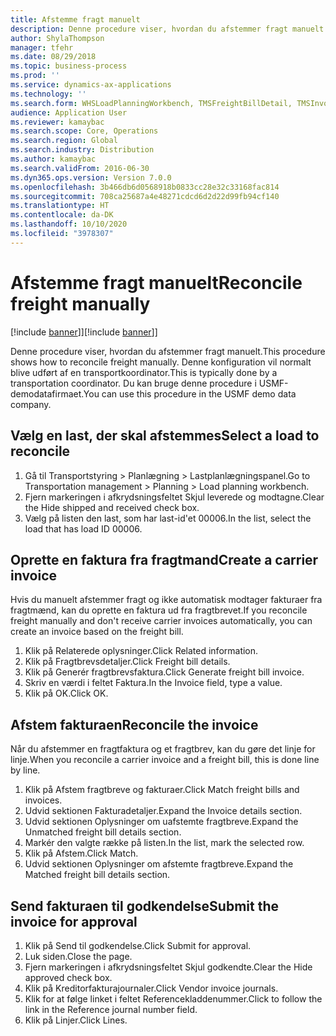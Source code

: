 ```yaml
---
title: Afstemme fragt manuelt
description: Denne procedure viser, hvordan du afstemmer fragt manuelt.
author: ShylaThompson
manager: tfehr
ms.date: 08/29/2018
ms.topic: business-process
ms.prod: ''
ms.service: dynamics-ax-applications
ms.technology: ''
ms.search.form: WHSLoadPlanningWorkbench, TMSFreightBillDetail, TMSInvoiceTable, TMSFreightBillInvoiceReconcile, TMSInvoiceJournal, LedgerJournalTable, LedgerJournalTransDaily
audience: Application User
ms.reviewer: kamaybac
ms.search.scope: Core, Operations
ms.search.region: Global
ms.search.industry: Distribution
ms.author: kamaybac
ms.search.validFrom: 2016-06-30
ms.dyn365.ops.version: Version 7.0.0
ms.openlocfilehash: 3b466db6d0568918b0833cc28e32c33168fac814
ms.sourcegitcommit: 708ca25687a4e48271cdcd6d2d22d99fb94cf140
ms.translationtype: HT
ms.contentlocale: da-DK
ms.lasthandoff: 10/10/2020
ms.locfileid: "3978307"
---
```

# <a name="reconcile-freight-manually"></a><span data-ttu-id="271f6-103">Afstemme fragt manuelt</span><span class="sxs-lookup"><span data-stu-id="271f6-103">Reconcile freight manually</span></span>

<span data-ttu-id="271f6-104">[!include [banner](../../includes/banner.md)]]</span><span class="sxs-lookup"><span data-stu-id="271f6-104">[!include [banner](../../includes/banner.md)]]</span></span>

<span data-ttu-id="271f6-105">Denne procedure viser, hvordan du afstemmer fragt manuelt.</span><span class="sxs-lookup"><span data-stu-id="271f6-105">This procedure shows how to reconcile freight manually.</span></span> <span data-ttu-id="271f6-106">Denne konfiguration vil normalt blive udført af en transportkoordinator.</span><span class="sxs-lookup"><span data-stu-id="271f6-106">This is typically done by a transportation coordinator.</span></span> <span data-ttu-id="271f6-107">Du kan bruge denne procedure i USMF-demodatafirmaet.</span><span class="sxs-lookup"><span data-stu-id="271f6-107">You can use this procedure in the USMF demo data company.</span></span>


## <a name="select-a-load-to-reconcile"></a><span data-ttu-id="271f6-108">Vælg en last, der skal afstemmes</span><span class="sxs-lookup"><span data-stu-id="271f6-108">Select a load to reconcile</span></span>
1. <span data-ttu-id="271f6-109">Gå til Transportstyring > Planlægning > Lastplanlægningspanel.</span><span class="sxs-lookup"><span data-stu-id="271f6-109">Go to Transportation management > Planning > Load planning workbench.</span></span>
2. <span data-ttu-id="271f6-110">Fjern markeringen i afkrydsningsfeltet Skjul leverede og modtagne.</span><span class="sxs-lookup"><span data-stu-id="271f6-110">Clear the Hide shipped and received check box.</span></span> 
3. <span data-ttu-id="271f6-111">Vælg på listen den last, som har last-id'et 00006.</span><span class="sxs-lookup"><span data-stu-id="271f6-111">In the list, select the load that has load ID 00006.</span></span>

## <a name="create-a-carrier-invoice"></a><span data-ttu-id="271f6-112">Oprette en faktura fra fragtmand</span><span class="sxs-lookup"><span data-stu-id="271f6-112">Create a carrier invoice</span></span>
<span data-ttu-id="271f6-113">Hvis du manuelt afstemmer fragt og ikke automatisk modtager fakturaer fra fragtmænd, kan du oprette en faktura ud fra fragtbrevet.</span><span class="sxs-lookup"><span data-stu-id="271f6-113">If you reconcile freight manually and don't receive carrier invoices automatically, you can create an invoice based on the freight bill.</span></span>  
1. <span data-ttu-id="271f6-114">Klik på Relaterede oplysninger.</span><span class="sxs-lookup"><span data-stu-id="271f6-114">Click Related information.</span></span>
2. <span data-ttu-id="271f6-115">Klik på Fragtbrevsdetaljer.</span><span class="sxs-lookup"><span data-stu-id="271f6-115">Click Freight bill details.</span></span>
3. <span data-ttu-id="271f6-116">Klik på Generér fragtbrevsfaktura.</span><span class="sxs-lookup"><span data-stu-id="271f6-116">Click Generate freight bill invoice.</span></span>
4. <span data-ttu-id="271f6-117">Skriv en værdi i feltet Faktura.</span><span class="sxs-lookup"><span data-stu-id="271f6-117">In the Invoice field, type a value.</span></span>
5. <span data-ttu-id="271f6-118">Klik på OK.</span><span class="sxs-lookup"><span data-stu-id="271f6-118">Click OK.</span></span>

## <a name="reconcile-the-invoice"></a><span data-ttu-id="271f6-119">Afstem fakturaen</span><span class="sxs-lookup"><span data-stu-id="271f6-119">Reconcile the invoice</span></span>
<span data-ttu-id="271f6-120">Når du afstemmer en fragtfaktura og et fragtbrev, kan du gøre det linje for linje.</span><span class="sxs-lookup"><span data-stu-id="271f6-120">When you reconcile a carrier invoice and a freight bill, this is done line by line.</span></span>  
1. <span data-ttu-id="271f6-121">Klik på Afstem fragtbreve og fakturaer.</span><span class="sxs-lookup"><span data-stu-id="271f6-121">Click Match freight bills and invoices.</span></span>
2. <span data-ttu-id="271f6-122">Udvid sektionen Fakturadetaljer.</span><span class="sxs-lookup"><span data-stu-id="271f6-122">Expand the Invoice details section.</span></span>
3. <span data-ttu-id="271f6-123">Udvid sektionen Oplysninger om uafstemte fragtbreve.</span><span class="sxs-lookup"><span data-stu-id="271f6-123">Expand the Unmatched freight bill details section.</span></span>
4. <span data-ttu-id="271f6-124">Markér den valgte række på listen.</span><span class="sxs-lookup"><span data-stu-id="271f6-124">In the list, mark the selected row.</span></span>
5. <span data-ttu-id="271f6-125">Klik på Afstem.</span><span class="sxs-lookup"><span data-stu-id="271f6-125">Click Match.</span></span>
6. <span data-ttu-id="271f6-126">Udvid sektionen Oplysninger om afstemte fragtbreve.</span><span class="sxs-lookup"><span data-stu-id="271f6-126">Expand the Matched freight bill details section.</span></span>

## <a name="submit-the-invoice-for-approval"></a><span data-ttu-id="271f6-127">Send fakturaen til godkendelse</span><span class="sxs-lookup"><span data-stu-id="271f6-127">Submit the invoice for approval</span></span>
1. <span data-ttu-id="271f6-128">Klik på Send til godkendelse.</span><span class="sxs-lookup"><span data-stu-id="271f6-128">Click Submit for approval.</span></span>
2. <span data-ttu-id="271f6-129">Luk siden.</span><span class="sxs-lookup"><span data-stu-id="271f6-129">Close the page.</span></span>
3. <span data-ttu-id="271f6-130">Fjern markeringen i afkrydsningsfeltet Skjul godkendte.</span><span class="sxs-lookup"><span data-stu-id="271f6-130">Clear the Hide approved check box.</span></span> 
4. <span data-ttu-id="271f6-131">Klik på Kreditorfakturajournaler.</span><span class="sxs-lookup"><span data-stu-id="271f6-131">Click Vendor invoice journals.</span></span>
5. <span data-ttu-id="271f6-132">Klik for at følge linket i feltet Referencekladdenummer.</span><span class="sxs-lookup"><span data-stu-id="271f6-132">Click to follow the link in the Reference journal number field.</span></span>
6. <span data-ttu-id="271f6-133">Klik på Linjer.</span><span class="sxs-lookup"><span data-stu-id="271f6-133">Click Lines.</span></span>

